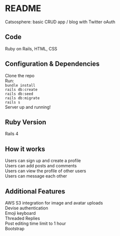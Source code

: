 # README

Catsosphere: basic CRUD app / blog with Twitter oAuth

## Code

Ruby on Rails, HTML, CSS

## Configuration & Dependencies
Clone the repo <br>
Run:<br>
``bundle install``<br>
``rails db:create``<br>
``rails db:seed``<br>
``rails db:migrate``<br>
``rails s``<br>
Server up and running!

## Ruby Version
Rails 4

## How it works
Users can sign up and create a profile<br>
Users can add posts and comments <br>
Users can view the profile of other users <br>
Users can message each other <br>

## Additional Features
AWS S3 integration for image and avatar uploads<br>
Devise authentication<br>
Emoji keyboard<br>
Threaded Replies<br>
Post editing time limit to 1 hour<br>
Bootstrap

